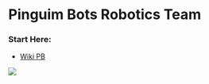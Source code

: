# Pinguim Bots Robotics Team

### Start Here:
  - [Wiki PB](https://github.com/pinguimbotsathome/Start_here/wiki)


![](https://user-images.githubusercontent.com/112727443/251260295-1393dbb1-0e4e-4546-bb73-661d6dc780d9.png)



<!-- 

### About:
Escrever um paragrafo sobre a equipe objetivos etc

### Publications:
- Inserir os tdps
  
-->
